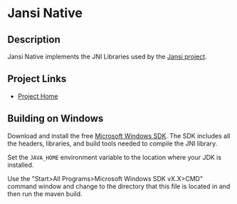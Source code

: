 Jansi Native
============

Description
-----------

Jansi Native implements the JNI Libraries used by the 
[Jansi project](http://fusesource.github.io/jansi/). 

Project Links
-------------

* [Project Home](http://fusesource.github.io/jansi/)

Building on Windows
-------------------

Download and install the free [Microsoft Windows SDK][SDK].  The SDK includes
all the headers, libraries, and build tools needed to compile the JNI library.

Set the `JAVA_HOME` environment variable to the location where your JDK is 
installed.  

Use the "Start>All Programs>Microsoft Windows SDK vX.X>CMD" command window 
and change to the directory that this file is located in and then run the
maven build.

[SDK]: http://www.microsoft.com/downloads/details.aspx?FamilyID=c17ba869-9671-4330-a63e-1fd44e0e2505
